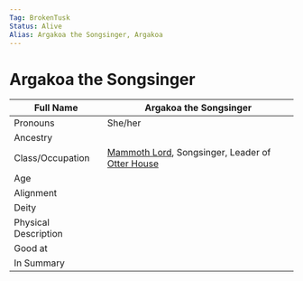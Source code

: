 ```yaml
---
Tag: BrokenTusk
Status: Alive
Alias: Argakoa the Songsinger, Argakoa
---
```

# Argakoa the Songsinger


| Full Name            | Argakoa the Songsinger |
| -------------------- | ---------------------- |
| Pronouns             | She/her                |
| Ancestry             |                        |
| Class/Occupation     | [Mammoth Lord](questforthefrozenflame/docs/Backstory/Notions/Mammoth-Lord.md), Songsinger, Leader of [Otter House](questforthefrozenflame/docs/Backstory/Organizations/Otter-House.md)       |
| Age                  |                        |
| Alignment            |                        |
| Deity                |                        |
| Physical Description |                        |
| Good at              |                        |
| In Summary           |                        |
